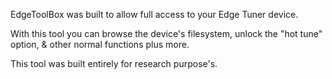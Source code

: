 EdgeToolBox was built to allow full access to your Edge Tuner device.

With this tool you can browse the device's filesystem, unlock the "hot tune" option, & other normal functions plus more.

This tool was built entirely for research purpose's.
